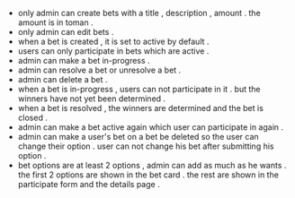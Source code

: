 - only admin can create bets with a title , description , amount . the amount is in toman .
- only admin can edit bets .
- when a bet is created , it is set to active by default .
- users can only participate in bets which are active .
- admin can make a bet in-progress .
- admin can resolve a bet or unresolve a bet .
- admin can delete a bet .
- when a bet is in-progress , users can not participate in it . but the winners have not yet been determined .
- when a bet is resolved , the winners are determined and the bet is closed .
- admin can make a bet active again which user can participate in again .
- admin can make a user's bet on a bet be deleted so the user can change their option . user can not change his bet after submitting his option .
- bet options are at least 2 options , admin can add as much as he wants . the first 2 options are shown in the bet card . the rest are shown in the participate form and the details page .
